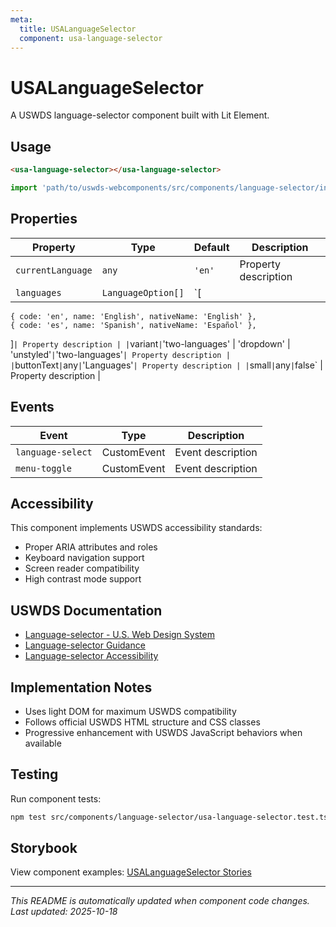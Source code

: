 ```yaml
---
meta:
  title: USALanguageSelector
  component: usa-language-selector
---
```


# USALanguageSelector

A USWDS language-selector component built with Lit Element.

## Usage

```html
<usa-language-selector></usa-language-selector>
```

```javascript
import 'path/to/uswds-webcomponents/src/components/language-selector/index.js';
```

## Properties

| Property | Type | Default | Description |
|----------|------|---------|-------------|
| `currentLanguage` | `any` | `'en'` | Property description |
| `languages` | `LanguageOption[]` | `[
    { code: 'en', name: 'English', nativeName: 'English' },
    { code: 'es', name: 'Spanish', nativeName: 'Español' },
  ]` | Property description |
| `variant` | `'two-languages' | 'dropdown' | 'unstyled'` | `'two-languages'` | Property description |
| `buttonText` | `any` | `'Languages'` | Property description |
| `small` | `any` | `false` | Property description |

## Events

| Event | Type | Description |
|-------|------|-------------|
| `language-select` | CustomEvent | Event description |
| `menu-toggle` | CustomEvent | Event description |

## Accessibility

This component implements USWDS accessibility standards:

- Proper ARIA attributes and roles
- Keyboard navigation support
- Screen reader compatibility
- High contrast mode support

## USWDS Documentation

- [Language-selector - U.S. Web Design System](https://designsystem.digital.gov/components/language-selector/)
- [Language-selector Guidance](https://designsystem.digital.gov/components/language-selector/#guidance)
- [Language-selector Accessibility](https://designsystem.digital.gov/components/language-selector/#accessibility)

## Implementation Notes

- Uses light DOM for maximum USWDS compatibility
- Follows official USWDS HTML structure and CSS classes
- Progressive enhancement with USWDS JavaScript behaviors when available

## Testing

Run component tests:

```bash
npm test src/components/language-selector/usa-language-selector.test.ts
```

## Storybook

View component examples: [USALanguageSelector Stories](http://localhost:6006/?path=/story/components-language-selector)

---

_This README is automatically updated when component code changes._
_Last updated: 2025-10-18_

